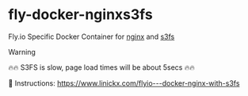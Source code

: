 # fly-docker-nginxs3fs
Fly.io Specific Docker Container for [nginx](https://nginx.org) and [s3fs](https://github.com/s3fs-fuse/s3fs-fuse?tab=readme-ov-file)

> [!WARNING]
> 🔥🔥 S3FS is slow, page load times will be about 5secs 🔥🔥

📝 Instructions: https://www.linickx.com/flyio---docker-nginx-with-s3fs
